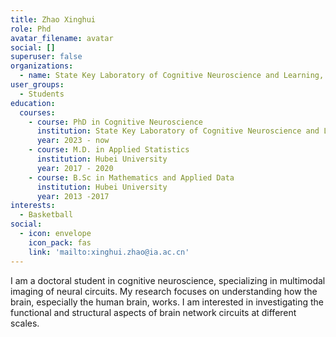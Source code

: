 ```yaml
---
title: Zhao Xinghui
role: Phd
avatar_filename: avatar
social: []
superuser: false
organizations:
  - name: State Key Laboratory of Cognitive Neuroscience and Learning, Beijing Normal University
user_groups:
  - Students
education:
  courses:
    - course: PhD in Cognitive Neuroscience
      institution: State Key Laboratory of Cognitive Neuroscience and Learning, Beijing Normal University
      year: 2023 - now
    - course: M.D. in Applied Statistics
      institution: Hubei University
      year: 2017 - 2020
    - course: B.Sc in Mathematics and Applied Data 
      institution: Hubei University
      year: 2013 -2017
interests:
  - Basketball
social:
  - icon: envelope
    icon_pack: fas
    link: 'mailto:xinghui.zhao@ia.ac.cn'
---
```


I am a doctoral student in cognitive neuroscience, specializing in multimodal imaging of neural circuits. My research focuses on understanding how the brain, especially the human brain, works. I am interested in investigating the functional and structural aspects of brain network circuits at different scales.